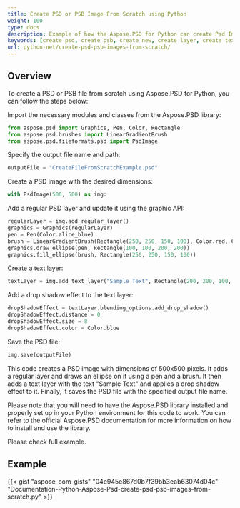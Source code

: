 ```yaml
---
title: Create PSD or PSB Image From Scratch using Python
weight: 100
type: docs
description: Example of how the Aspose.PSD for Python can create Psd Image from scratch
keywords: [create psd, create psb, create new, create layer, create text layer, psd api, python, code sample]
url: python-net/create-psd-psb-images-from-scratch/
---
```


## **Overview**
To create a PSD or PSB file from scratch using Aspose.PSD for Python, you can follow the steps below:

Import the necessary modules and classes from the Aspose.PSD library:
```python 
from aspose.psd import Graphics, Pen, Color, Rectangle
from aspose.psd.brushes import LinearGradientBrush
from aspose.psd.fileformats.psd import PsdImage
```

Specify the output file name and path:

```python 
outputFile = "CreateFileFromScratchExample.psd"
```
Create a PSD image with the desired dimensions:

```python 
with PsdImage(500, 500) as img:
```
Add a regular PSD layer and update it using the graphic API:

```python 
regularLayer = img.add_regular_layer()
graphics = Graphics(regularLayer)
pen = Pen(Color.alice_blue)
brush = LinearGradientBrush(Rectangle(250, 250, 150, 100), Color.red, Color.aquamarine, 45)
graphics.draw_ellipse(pen, Rectangle(100, 100, 200, 200))
graphics.fill_ellipse(brush, Rectangle(250, 250, 150, 100))
```

Create a text layer:
```python 
textLayer = img.add_text_layer("Sample Text", Rectangle(200, 200, 100, 100))
```

Add a drop shadow effect to the text layer:
```python 
dropShadowEffect = textLayer.blending_options.add_drop_shadow()
dropShadowEffect.distance = 0
dropShadowEffect.size = 8
dropShadowEffect.color = Color.blue
```

Save the PSD file:
```python 
img.save(outputFile)
```

This code creates a PSD image with dimensions of 500x500 pixels. It adds a regular layer and draws an ellipse on it using a pen and a brush. It then adds a text layer with the text "Sample Text" and applies a drop shadow effect to it. Finally, it saves the PSD file with the specified output file name.

Please note that you will need to have the Aspose.PSD library installed and properly set up in your Python environment for this code to work. You can refer to the official Aspose.PSD documentation for more information on how to install and use the library.

Please check full example.

## **Example**
{{< gist "aspose-com-gists" "04e945e867d0b7f39bb3eab63074d04c" "Documentation-Python-Aspose-Psd-create-psd-psb-images-from-scratch.py" >}}